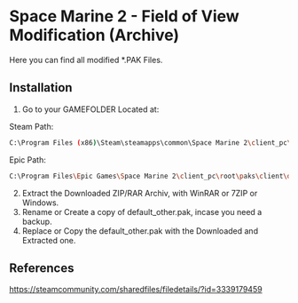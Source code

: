 # Space Marine 2 - Field of View Modification (Archive)

Here you can find all modified *.PAK Files.

## Installation

1. Go to your GAMEFOLDER Located at:

Steam Path:
```bash
C:\Program Files (x86)\Steam\steamapps\common\Space Marine 2\client_pc\root\paks\client\default
```

Epic Path:
```bash
C:\Program Files\Epic Games\Space Marine 2\client_pc\root\paks\client\default
```
2. Extract the Downloaded ZIP/RAR Archiv, with WinRAR or 7ZIP or Windows.
3. Rename or Create a copy of default_other.pak, incase you need a backup.
4. Replace or Copy the default_other.pak with the Downloaded and Extracted one.


## References
https://steamcommunity.com/sharedfiles/filedetails/?id=3339179459
